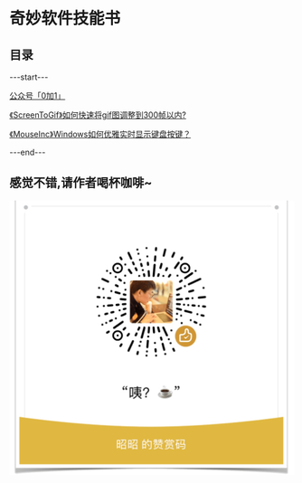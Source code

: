 # 奇妙软件技能书


## 目录

---start---

[公众号「0加1」](https://www.v2fy.com/p/000readme_wundersoftskills/)


[《ScreenToGif》如何快速将gif图调整到300帧以内?](https://www.v2fy.com/p/001-screenToGif/)


[《MouseInc》Windows如何优雅实时显示键盘按键？](https://www.v2fy.com/p/002-ｍouseinc/)

---end---



## 感觉不错,请作者喝杯咖啡~

![](https://raw.githubusercontent.com/zhaoolee/jikemiji/master/README/c4fdea49e11241e392d6bcaa33855897.png)